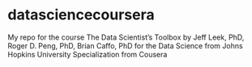 # datasciencecoursera
My repo for the course The Data Scientist’s Toolbox by Jeff Leek, PhD, Roger D. Peng, PhD, Brian Caffo, PhD for the Data Science from Johns Hopkins University Specialization from Cousera 
